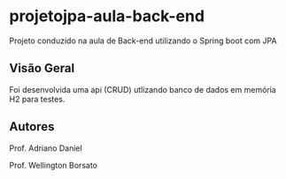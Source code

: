 # projetojpa-aula-back-end
Projeto conduzido na aula de Back-end utilizando o Spring boot com JPA


## Visão Geral

Foi desenvolvida uma api (CRUD) utlizando banco de dados em memória H2 para testes.


## Autores 
Prof. Adriano Daniel 
<br>

Prof. Wellington Borsato

